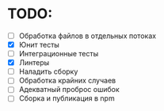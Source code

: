 # TODO:

- [ ] Обработка файлов в отдельных потоках
- [x] Юнит тесты
- [ ] Интеграционные тесты
- [x] Линтеры
- [ ] Наладить сборку
- [ ] Обработка крайних случаев
- [ ] Адекватный проброс ошибок
- [ ] Сборка и публикация в npm
